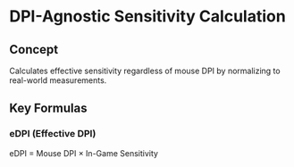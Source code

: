 # DPI-Agnostic Sensitivity Calculation

## Concept
Calculates effective sensitivity regardless of mouse DPI by normalizing to real-world measurements.

## Key Formulas

### eDPI (Effective DPI)
eDPI = Mouse DPI × In-Game Sensitivity

